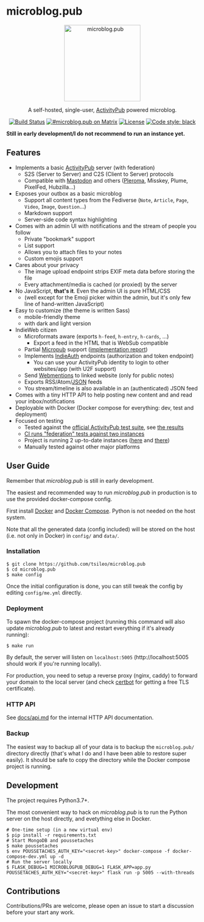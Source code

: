 # microblog.pub

<p align="center">
  <img 
    src="https://sos-ch-dk-2.exo.io/microblogpub/microblobpub.png" 
    width="200" height="200" border="0" alt="microblog.pub">
</p>
<p align="center">A self-hosted, single-user, <a href="https://activitypub.rocks">ActivityPub</a> powered microblog.</p>
<p align="center">
<a href="https://d.a4.io/tsileo/microblog.pub"><img src="https://d.a4.io/api/badges/tsileo/microblog.pub/status.svg" alt="Build Status"></a>
<a href="https://matrix.to/#/#microblog.pub:matrix.org"><img src="https://img.shields.io/badge/matrix-%23microblog.pub-blue.svg" alt="#microblog.pub on Matrix"></a>
<a href="https://github.com/tsileo/microblog.pub/blob/master/LICENSE"><img src="https://img.shields.io/badge/license-AGPL_3.0-blue.svg?style=flat" alt="License"></a>
<a href="https://github.com/ambv/black"><img alt="Code style: black" src="https://img.shields.io/badge/code%20style-black-000000.svg"></a>
</p>

**Still in early development/I do not recommend to run an instance yet.**

## Features

 - Implements a basic [ActivityPub](https://activitypub.rocks/) server (with federation)
   - S2S (Server to Server) and C2S (Client to Server) protocols
   - Compatible with [Mastodon](https://joinmastodon.org/) and others ([Pleroma](https://pleroma.social/), Misskey, Plume, PixelFed, Hubzilla...)
 - Exposes your outbox as a basic microblog
   - Support all content types from the Fediverse (`Note`, `Article`, `Page`, `Video`, `Image`, `Question`...)
   - Markdown support
   - Server-side code syntax highlighting
 - Comes with an admin UI with notifications and the stream of people you follow
   - Private "bookmark" support
   - List support
   - Allows you to attach files to your notes
   - Custom emojis support
 - Cares about your privacy
   - The image upload endpoint strips EXIF meta data before storing the file
   - Every attachment/media is cached (or proxied) by the server
 - No JavaScript, **that's it**. Even the admin UI is pure HTML/CSS
   - (well except for the Emoji picker within the admin, but it's only few line of hand-written JavaScript)
 - Easy to customize (the theme is written Sass)
   - mobile-friendly theme
   - with dark and light version
 - IndieWeb citizen
   - Microformats aware (exports `h-feed`, `h-entry`, `h-cards`, ...)
     - Export a feed in the HTML that is WebSub compatible
   - Partial [Micropub](https://www.w3.org/TR/micropub/) support ([implementation report](https://micropub.rocks/implementation-reports/servers/416/s0BDEXZiX805btoa47sz))
   - Implements [IndieAuth](https://indieauth.spec.indieweb.org/) endpoints (authorization and token endpoint)
     - You can use your ActivityPub identity to login to other websites/app (with U2F support)
   - Send [Webmentions](https://www.w3.org/TR/webmention/) to linked website (only for public notes)
   - Exports RSS/Atom/[JSON](https://jsonfeed.org/) feeds
    - You stream/timeline is also available in an (authenticated) JSON feed
  - Comes with a tiny HTTP API to help posting new content and and read your inbox/notifications
 - Deployable with Docker (Docker compose for everything: dev, test and deployment)
 - Focused on testing
   - Tested against the [official ActivityPub test suite](https://test.activitypub.rocks/), see [the results](https://activitypub.rocks/implementation-report/)
   - [CI runs "federation" tests against two instances](https://d.a4.io/tsileo/microblog.pub)
   - Project is running 2 up-to-date instances ([here](https://microblog.pub) and [there](https://a4.io))
   - Manually tested against other major platforms


## User Guide

Remember that _microblog.pub_ is still in early development.

The easiest and recommended way to run _microblog.pub_ in production is to use the provided docker-compose config.

First install [Docker](https://docs.docker.com/install/) and [Docker Compose](https://docs.docker.com/compose/install/).
Python is not needed on the host system.

Note that all the generated data (config included) will be stored on the host (i.e. not only in Docker) in `config/` and `data/`.

### Installation

```shell
$ git clone https://github.com/tsileo/microblog.pub
$ cd microblog.pub
$ make config
``` 

Once the initial configuration is done, you can still tweak the config by editing `config/me.yml` directly.


### Deployment

To spawn the docker-compose project (running this command will also update _microblog.pub_ to latest and restart everything if it's already running):

```shell
$ make run
```

By default, the server will listen on `localhost:5005` (http://localhost:5005 should work if you're running locally).

For production, you need to setup a reverse proxy (nginx, caddy) to forward your domain to the local server 
(and check [certbot](https://certbot.eff.org/) for getting a free TLS certificate).


### HTTP API

See [docs/api.md](docs/api.md) for the internal HTTP API documentation.


### Backup

The easiest way to backup all of your data is to backup the `microblog.pub/` directory directly (that's what I do and I have been able to restore super easily).
It should be safe to copy the directory while the Docker compose project is running.


## Development

The project requires Python3.7+.

The most convenient way to hack on _microblog.pub_ is to run the Python server on the host directly, and evetything else in Docker.

```shell
# One-time setup (in a new virtual env)
$ pip install -r requirements.txt
# Start MongoDB and poussetaches
$ make poussetaches
$ env POUSSETACHES_AUTH_KEY="<secret-key>" docker-compose -f docker-compose-dev.yml up -d
# Run the server locally
$ FLASK_DEBUG=1 MICROBLOGPUB_DEBUG=1 FLASK_APP=app.py POUSSETACHES_AUTH_KEY="<secret-key>" flask run -p 5005 --with-threads
```


## Contributions

Contributions/PRs are welcome, please open an issue to start a discussion before your start any work.

